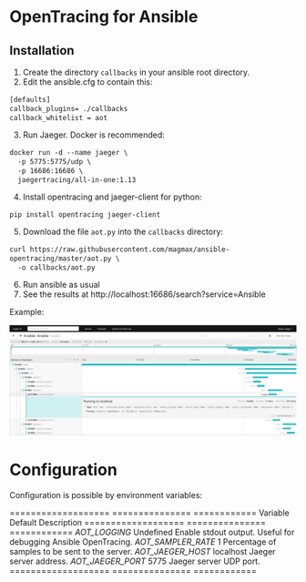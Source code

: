 # OpenTracing for Ansible

## Installation

1. Create the directory `callbacks` in your ansible root directory.
2. Edit the ansible.cfg to contain this:
```
[defaults]
callback_plugins= ./callbacks
callback_whitelist = aot
```
3. Run Jaeger. Docker is recommended:
```
docker run -d --name jaeger \
  -p 5775:5775/udp \
  -p 16686:16686 \
  jaegertracing/all-in-one:1.13
```
4. Install opentracing and jaeger-client for python:
```
pip install opentracing jaeger-client
```
5. Download the file `aot.py` into the `callbacks` directory:
```
curl https://raw.githubusercontent.com/magmax/ansible-opentracing/master/aot.py \
  -o callbacks/aot.py
```
6. Run ansible as usual
7. See the results at http://localhost:16686/search?service=Ansible


Example:

![Example of Jaeger traces running ansible](ansible-jaeger.png)

# Configuration

Configuration is possible by environment variables:

===================  ===============  ============
Variable             Default          Description
===================  ===============  ============
*AOT_LOGGING*        Undefined        Enable stdout output. Useful for debugging Ansible OpenTracing. 
*AOT_SAMPLER_RATE*   1                Percentage of samples to be sent to the server.
*AOT_JAEGER_HOST*    localhost        Jaeger server address.
*AOT_JAEGER_PORT*    5775             Jaeger server UDP port.
===================  ===============  ============
